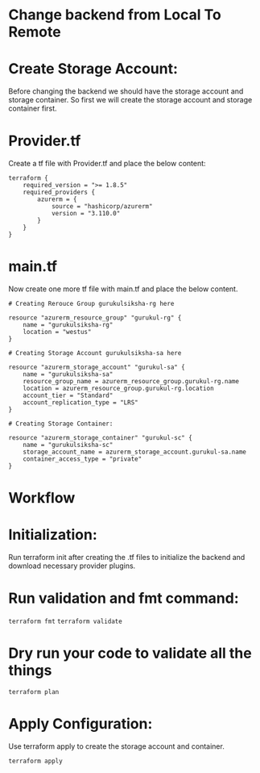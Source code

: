 # Change backend from Local To Remote

# Create Storage Account:

Before changing the backend we should have the storage account and storage container. So first we will create the storage account and storage container first.

# Provider.tf

Create a tf file with Provider.tf and place the below content:

```
terraform {
    required_version = ">= 1.8.5"
    required_providers {
        azurerm = {
            source = "hashicorp/azurerm"
            version = "3.110.0"
        }
    }
}
```
# main.tf

Now create one more tf file with main.tf and place the below content.

```
# Creating Rerouce Group gurukulsiksha-rg here

resource "azurerm_resource_group" "gurukul-rg" {
    name = "gurukulsiksha-rg"
    location = "westus"
}

# Creating Storage Account gurukulsiksha-sa here

resource "azurerm_storage_account" "gurukul-sa" {
    name = "gurukulsiksha-sa"
    resource_group_name = azurerm_resource_group.gurukul-rg.name
    location = azurerm_resource_group.gurukul-rg.location
    account_tier = "Standard"
    account_replication_type = "LRS"
}

# Creating Storage Container:

resource "azurerm_storage_container" "gurukul-sc" {
    name = "gurukulsiksha-sc"
    storage_account_name = azurerm_storage_account.gurukul-sa.name  
    container_access_type = "private"
}
```

# Workflow

# Initialization: 

Run terraform init after creating the .tf files to initialize the backend and download necessary provider plugins.

# Run validation and fmt command:

`terraform fmt`
`terraform validate`

# Dry run your code to validate all the things

`terraform plan`

# Apply Configuration:

Use terraform apply to create the storage account and container.

`terraform apply`